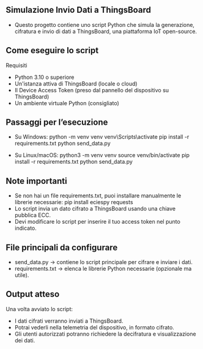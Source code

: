 ## Simulazione Invio Dati a ThingsBoard
- Questo progetto contiene uno script Python che simula la generazione, cifratura e invio di dati a ThingsBoard, una piattaforma IoT open-source.

## Come eseguire lo script
Requisiti
- Python 3.10 o superiore
- Un'istanza attiva di ThingsBoard (locale o cloud)
- Il Device Access Token (preso dal pannello del dispositivo su ThingsBoard)
- Un ambiente virtuale Python (consigliato)

## Passaggi per l’esecuzione
- Su Windows:
  python -m venv venv
  venv\Scripts\activate
  pip install -r requirements.txt
  python send_data.py
  
- Su Linux/macOS:
  python3 -m venv venv
  source venv/bin/activate
  pip install -r requirements.txt
  python send_data.py

## Note importanti
- Se non hai un file requirements.txt, puoi installare manualmente le librerie necessarie:
  pip install eciespy requests
- Lo script invia un dato cifrato a ThingsBoard usando una chiave pubblica ECC.
- Devi modificare lo script per inserire il tuo access token nel punto indicato.

## File principali da configurare
- send_data.py → contiene lo script principale per cifrare e inviare i dati.
- requirements.txt → elenca le librerie Python necessarie (opzionale ma utile).

## Output atteso
Una volta avviato lo script:
- I dati cifrati verranno inviati a ThingsBoard.
- Potrai vederli nella telemetria del dispositivo, in formato cifrato.
- Gli utenti autorizzati potranno richiedere la decifratura e visualizzazione dei dati. 
